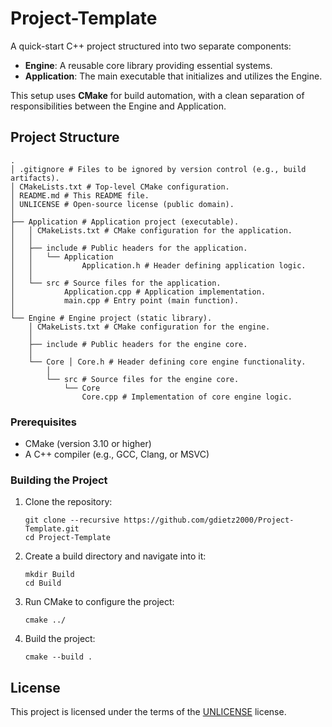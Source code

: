 ﻿
# Project-Template
A quick-start C++ project structured into two separate components:

- **Engine**: A reusable core library providing essential systems.  
- **Application**: The main executable that initializes and utilizes the Engine.

This setup uses **CMake** for build automation, with a clean separation of responsibilities between the Engine and Application.

## **Project Structure**
```
. 
│ .gitignore # Files to be ignored by version control (e.g., build artifacts). 
│ CMakeLists.txt # Top-level CMake configuration. 
│ README.md # This README file. 
│ UNLICENSE # Open-source license (public domain). 
│ 
├── Application # Application project (executable). 
│	│ CMakeLists.txt # CMake configuration for the application. 
│	│ 
│	├── include # Public headers for the application. 
│	│	└── Application 
│	│ 			Application.h # Header defining application logic. 
│	│ 
│	└── src # Source files for the application. 
│			Application.cpp # Application implementation. 
│			main.cpp # Entry point (main function). 
│ 
└── Engine # Engine project (static library). 
	│ CMakeLists.txt # CMake configuration for the engine. 
	│ 
	├── include # Public headers for the engine core. 
	│ 
	└── Core │ Core.h # Header defining core engine functionality. 
		│ 
		└── src # Source files for the engine core. 
			└── Core 
				Core.cpp # Implementation of core engine logic.
```
### Prerequisites 
- CMake (version 3.10 or higher) 
- A C++ compiler (e.g., GCC, Clang, or MSVC) 
### Building the Project 
1. Clone the repository:
	```
	git clone --recursive https://github.com/gdietz2000/Project-Template.git
	cd Project-Template 
	```
2. Create a build directory and navigate into it:
	```
	mkdir Build
	cd Build
	```
3. Run CMake to configure the project:
	```
	cmake ../
	```
4. Build the project:
	```
	cmake --build .
	```
## License

This project is licensed under the terms of the [UNLICENSE](https://choosealicense.com/licenses/unlicense/) license.